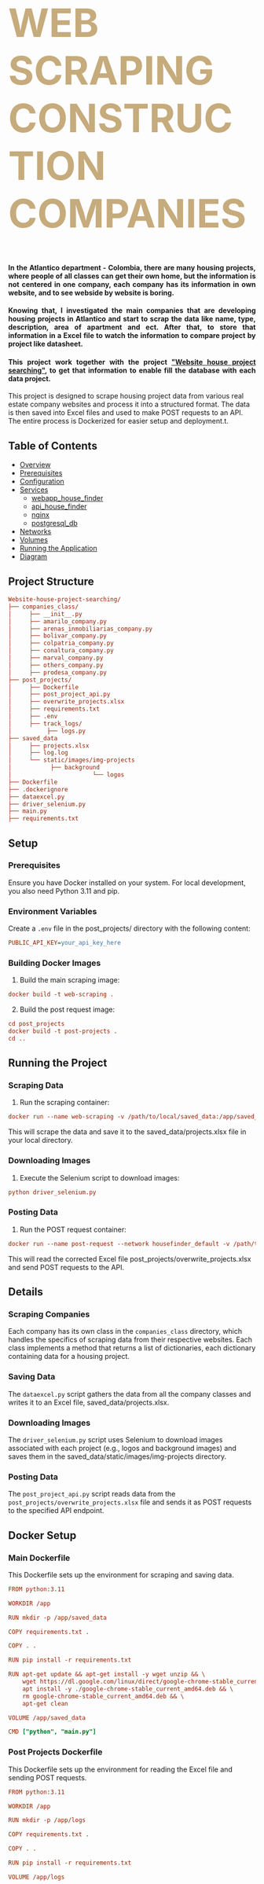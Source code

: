 <div class="row ">
	<div class="col ">
		<h1  style="color:#C6AB7C; font-size: 80px; font-weight:bold;">WEB SCRAPING CONSTRUCTION COMPANIES</h1>
	</div>
</div>

<h4 align="justify">
      In the Atlantico department - Colombia, there are many housing projects, where people of all classes can get their own home, 
      but the information is not centered  in one company, each company has its information in own website, and to see webside by website is boring. 
</h4> 
<h4 align="justify">
      Knowing that, I investigated the main companies that are developing housing projects in Atlantico and start to scrap the data like name, type, 
	description, area of apartment and ect. After that, to store that information in a Excel file to watch the information to compare  project 
	by project like datasheet. 
</h4> 
<h4 align="justify">
     This project work together with the project <a href="https://github.com/kaacuna20/Website-house-project-searching-">"Website house project searching"</a>, to get that 
      information to enable fill the database with each data project.
</h4> 

This project is designed to scrape housing project data from various real estate company websites and process it into a structured format. The data is then saved into Excel files and used to make POST requests to an API. The entire process is Dockerized for easier setup and deployment.t.

## Table of Contents
- [Overview](#overview)
- [Prerequisites](#prerequisites)
- [Configuration](#configuration)
- [Services](#services)
  - [webapp_house_finder](#webapp_house_finder)
  - [api_house_finder](#api_house_finder)
  - [nginx](#nginx)
  - [postgresql_db](#postgresql_db)
- [Networks](#networks)
- [Volumes](#volumes)
- [Running the Application](#running-the-application)
- [Diagram](#diagram)

## Project Structure
```ini
Website-house-project-searching/
├── companies_class/
│     ├── __init__.py
│     ├── amarilo_company.py
│     ├── arenas_inmobiliarias_company.py
│     ├── bolivar_company.py
│     ├── colpatria_company.py
│     ├── conaltura_company.py
│     ├── marval_company.py
│     ├── others_company.py
│     ├── prodesa_company.py
├── post_projects/
│     ├── Dockerfile
│     ├── post_project_api.py
│     ├── overwrite_projects.xlsx
│     ├── requirements.txt
│     ├── .env
│     ├── track_logs/
│          ├── logs.py
├── saved_data
│     ├── projects.xlsx
│     ├── log.log
│     └── static/images/img-projects
│			├── background
│                       └── logos
├── Dockerfile
├── .dockerignore
├── dataexcel.py
├── driver_selenium.py
├── main.py
├── requirements.txt
```
## Setup
### Prerequisites
Ensure you have Docker installed on your system. For local development, you also need Python 3.11 and pip.
### Environment Variables
Create a `.env` file in the post_projects/ directory with the following content:
```ini
PUBLIC_API_KEY=your_api_key_here
```
### Building Docker Images
1. Build the main scraping image:
```ini
docker build -t web-scraping .
```
2. Build the post request image:
```ini
cd post_projects
docker build -t post-projects .
cd ..
```
## Running the Project
### Scraping Data
1. Run the scraping container:
```ini
docker run --name web-scraping -v /path/to/local/saved_data:/app/saved_data web-scraping
```
This will scrape the data and save it to the saved_data/projects.xlsx file in your local directory.
### Downloading Images
1. Execute the Selenium script to download images:
```ini
python driver_selenium.py
```
### Posting Data
1. Run the POST request container:
```ini
docker run --name post-request --network housefinder_default -v /path/to/local/post_projects/logs:/app/logs post-projects
```
This will read the corrected Excel file post_projects/overwrite_projects.xlsx and send POST requests to the API.
## Details
### Scraping Companies
Each company has its own class in the `companies_class` directory, which handles the specifics of scraping data from their respective websites. Each class implements a method that returns a list of dictionaries, each dictionary containing data for a housing project.

### Saving Data
The `dataexcel.py` script gathers the data from all the company classes and writes it to an Excel file, saved_data/projects.xlsx.

### Downloading Images
The `driver_selenium.py` script uses Selenium to download images associated with each project (e.g., logos and background images) and saves them in the saved_data/static/images/img-projects directory.

### Posting Data
The `post_project_api.py` script reads data from the `post_projects/overwrite_projects.xlsx` file and sends it as POST requests to the specified API endpoint.

## Docker Setup
### Main Dockerfile
This Dockerfile sets up the environment for scraping and saving data.
```ini
FROM python:3.11

WORKDIR /app

RUN mkdir -p /app/saved_data

COPY requirements.txt .

COPY . .

RUN pip install -r requirements.txt

RUN apt-get update && apt-get install -y wget unzip && \
    wget https://dl.google.com/linux/direct/google-chrome-stable_current_amd64.deb && \
    apt install -y ./google-chrome-stable_current_amd64.deb && \
    rm google-chrome-stable_current_amd64.deb && \
    apt-get clean

VOLUME /app/saved_data

CMD ["python", "main.py"]
```
### Post Projects Dockerfile
This Dockerfile sets up the environment for reading the Excel file and sending POST requests.
```ini
FROM python:3.11

WORKDIR /app

RUN mkdir -p /app/logs

COPY requirements.txt .

COPY . .

RUN pip install -r requirements.txt

VOLUME /app/logs

CMD ["python", "post_project_api.py"]
```
### Running with Docker Compose
If you are using Docker Compose, make sure your containers are connected to the appropriate network (`housefinder_default` in this case).
